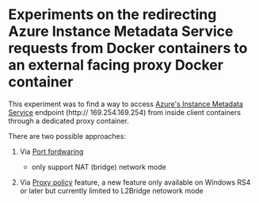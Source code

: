 # Experiments on the redirecting Azure Instance Metadata Service requests from Docker containers to an external facing proxy Docker container  

   This experiment was to find a way to access [Azure's Instance Metadata Service](https://docs.microsoft.com/en-us/azure/virtual-machines/windows/instance-metadata-service) endpoint (http:// 169.254.169.254) from inside client containers through a dedicated proxy container. 
   
   
   There are two possible approaches:
   
   1. Via [Port fordwaring](https://github.com/soccerGB/MSIExperiment/tree/master/PortForwardingNat) 
      - only support NAT (bridge) network mode 
   
   2. Via [Proxy policy](https://github.com/soccerGB/MSIExperiment/tree/master/ProxyPolicyL2Bridge) feature, a new feature only available on Windows RS4 or later but currently limited to L2Bridge netowork mode
   
